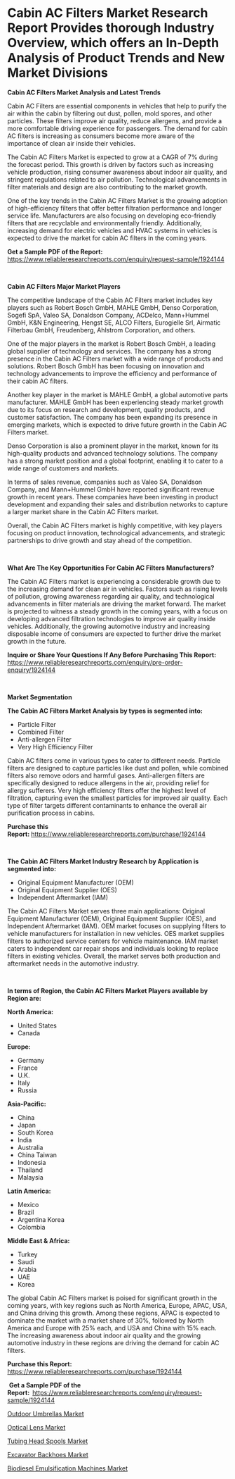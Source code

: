 <p><h1>Cabin AC Filters Market Research Report Provides thorough Industry Overview, which offers an In-Depth Analysis of Product Trends and New Market Divisions</h1></p><p><strong>Cabin AC Filters Market Analysis and Latest Trends</strong></p>
<p><p>Cabin AC Filters are essential components in vehicles that help to purify the air within the cabin by filtering out dust, pollen, mold spores, and other particles. These filters improve air quality, reduce allergens, and provide a more comfortable driving experience for passengers. The demand for cabin AC filters is increasing as consumers become more aware of the importance of clean air inside their vehicles.</p><p>The Cabin AC Filters Market is expected to grow at a CAGR of 7% during the forecast period. This growth is driven by factors such as increasing vehicle production, rising consumer awareness about indoor air quality, and stringent regulations related to air pollution. Technological advancements in filter materials and design are also contributing to the market growth.</p><p>One of the key trends in the Cabin AC Filters Market is the growing adoption of high-efficiency filters that offer better filtration performance and longer service life. Manufacturers are also focusing on developing eco-friendly filters that are recyclable and environmentally friendly. Additionally, increasing demand for electric vehicles and HVAC systems in vehicles is expected to drive the market for cabin AC filters in the coming years.</p></p>
<p><strong>Get a Sample PDF of the Report:&nbsp;</strong> <a href="https://www.reliableresearchreports.com/enquiry/request-sample/1924144">https://www.reliableresearchreports.com/enquiry/request-sample/1924144</a></p>
<p>&nbsp;</p>
<p><strong>Cabin AC Filters Major Market Players</strong></p>
<p><p>The competitive landscape of the Cabin AC Filters market includes key players such as Robert Bosch GmbH, MAHLE GmbH, Denso Corporation, Sogefi SpA, Valeo SA, Donaldson Company, ACDelco, Mann+Hummel GmbH, K&N Engineering, Hengst SE, ALCO Filters, Eurogielle Srl, Airmatic Filterbau GmbH, Freudenberg, Ahlstrom Corporation, and others.</p><p>One of the major players in the market is Robert Bosch GmbH, a leading global supplier of technology and services. The company has a strong presence in the Cabin AC Filters market with a wide range of products and solutions. Robert Bosch GmbH has been focusing on innovation and technology advancements to improve the efficiency and performance of their cabin AC filters.</p><p>Another key player in the market is MAHLE GmbH, a global automotive parts manufacturer. MAHLE GmbH has been experiencing steady market growth due to its focus on research and development, quality products, and customer satisfaction. The company has been expanding its presence in emerging markets, which is expected to drive future growth in the Cabin AC Filters market.</p><p>Denso Corporation is also a prominent player in the market, known for its high-quality products and advanced technology solutions. The company has a strong market position and a global footprint, enabling it to cater to a wide range of customers and markets.</p><p>In terms of sales revenue, companies such as Valeo SA, Donaldson Company, and Mann+Hummel GmbH have reported significant revenue growth in recent years. These companies have been investing in product development and expanding their sales and distribution networks to capture a larger market share in the Cabin AC Filters market.</p><p>Overall, the Cabin AC Filters market is highly competitive, with key players focusing on product innovation, technological advancements, and strategic partnerships to drive growth and stay ahead of the competition.</p></p>
<p>&nbsp;</p>
<p><strong>What Are The Key Opportunities For Cabin AC Filters Manufacturers?</strong></p>
<p><p>The Cabin AC Filters market is experiencing a considerable growth due to the increasing demand for clean air in vehicles. Factors such as rising levels of pollution, growing awareness regarding air quality, and technological advancements in filter materials are driving the market forward. The market is projected to witness a steady growth in the coming years, with a focus on developing advanced filtration technologies to improve air quality inside vehicles. Additionally, the growing automotive industry and increasing disposable income of consumers are expected to further drive the market growth in the future.</p></p>
<p><strong>Inquire or Share Your Questions If Any Before Purchasing This Report:</strong> <a href="https://www.reliableresearchreports.com/enquiry/pre-order-enquiry/1924144">https://www.reliableresearchreports.com/enquiry/pre-order-enquiry/1924144</a></p>
<p>&nbsp;</p>
<p><strong>Market Segmentation</strong></p>
<p><strong>The Cabin AC Filters Market Analysis by types is segmented into:</strong></p>
<p><ul><li>Particle Filter</li><li>Combined Filter</li><li>Anti-allergen Filter</li><li>Very High Efficiency Filter</li></ul></p>
<p><p>Cabin AC filters come in various types to cater to different needs. Particle filters are designed to capture particles like dust and pollen, while combined filters also remove odors and harmful gases. Anti-allergen filters are specifically designed to reduce allergens in the air, providing relief for allergy sufferers. Very high efficiency filters offer the highest level of filtration, capturing even the smallest particles for improved air quality. Each type of filter targets different contaminants to enhance the overall air purification process in cabins.</p></p>
<p><strong>Purchase this Report:&nbsp;</strong><a href="https://www.reliableresearchreports.com/purchase/1924144">https://www.reliableresearchreports.com/purchase/1924144</a></p>
<p>&nbsp;</p>
<p><strong>The Cabin AC Filters Market Industry Research by Application is segmented into:</strong></p>
<p><ul><li>Original Equipment Manufacturer (OEM)</li><li>Original Equipment Supplier (OES)</li><li>Independent Aftermarket (IAM)</li></ul></p>
<p><p>The Cabin AC Filters Market serves three main applications: Original Equipment Manufacturer (OEM), Original Equipment Supplier (OES), and Independent Aftermarket (IAM). OEM market focuses on supplying filters to vehicle manufacturers for installation in new vehicles. OES market supplies filters to authorized service centers for vehicle maintenance. IAM market caters to independent car repair shops and individuals looking to replace filters in existing vehicles. Overall, the market serves both production and aftermarket needs in the automotive industry.</p></p>
<p>&nbsp;</p>
<p><strong>In terms of Region, the Cabin AC Filters Market Players available by Region are:</strong></p>
<p>
    <p> <strong> North America: </strong>
        <ul>
            <li>United States</li>
            <li>Canada</li>
        </ul>
        </p> 
    <p> <strong> Europe: </strong>
        <ul>
            <li>Germany</li>
            <li>France</li>
            <li>U.K.</li>
            <li>Italy</li>
            <li>Russia</li>
        </ul>
        </p> 
    <p> <strong> Asia-Pacific: </strong>
        <ul>
            <li>China</li>
            <li>Japan</li>
            <li>South Korea</li>
            <li>India</li>
            <li>Australia</li>
            <li>China Taiwan</li>
            <li>Indonesia</li>
            <li>Thailand</li>
            <li>Malaysia</li>
        </ul>
        </p> 
    <p> <strong> Latin America: </strong>
        <ul>
            <li>Mexico</li>
            <li>Brazil</li>
            <li>Argentina Korea</li>
            <li>Colombia</li>
        </ul>
        </p> 
    <p> <strong> Middle East & Africa: </strong>
        <ul>
            <li>Turkey</li>
            <li>Saudi</li>
            <li>Arabia</li>
            <li>UAE</li>
            <li>Korea</li>
        </ul>
    </p>
    </p>
<p><p>The global Cabin AC Filters market is poised for significant growth in the coming years, with key regions such as North America, Europe, APAC, USA, and China driving this growth. Among these regions, APAC is expected to dominate the market with a market share of 30%, followed by North America and Europe with 25% each, and USA and China with 15% each. The increasing awareness about indoor air quality and the growing automotive industry in these regions are driving the demand for cabin AC filters.</p></p>
<p><strong>Purchase this Report: </strong><a href="https://www.reliableresearchreports.com/purchase/1924144">https://www.reliableresearchreports.com/purchase/1924144</a></p>
<p>&nbsp;<strong>Get a Sample PDF of the Report:&nbsp;&nbsp;</strong><a href="https://www.reliableresearchreports.com/enquiry/request-sample/1924144">https://www.reliableresearchreports.com/enquiry/request-sample/1924144</a></p>
<p><strong></strong></p>
<p><p><a href="https://view.publitas.com/reportprime-1/outdoor-umbrellas-market-size-furnishes-valuable-information-encompassing-market-share-market-trends-and-projections-spanning-from-2024-to-2031/">Outdoor Umbrellas Market</a></p><p><a href="https://view.publitas.com/reportprime-1/global-optical-lens-market-size-and-market-trends-insights-and-projections-from-2024-to-2031/">Optical Lens Market</a></p><p><a href="https://artistic-helicopter-ca9.notion.site/Tubing-Head-Spools-Market-Provides-a-Comprehensive-Analysis-Including-a-Macro-Overview-of-the-Market-0d7543625ca140c68b89cce1a7e0faf9">Tubing Head Spools Market</a></p><p><a href="https://valiant-lunge-8fe.notion.site/Excavator-Backhoes-Market-Size-and-Growth-Market-Segmentation-Regional-and-Country-Breakdowns-and-2a98e58911de4f94bb8027e8d8ec7a5c">Excavator Backhoes Market</a></p><p><a href="https://picayune-night-cbd.notion.site/Biodiesel-Emulsification-Machines-Market-Growth-Market-Trends-COVID-19-Impact-and-Forecasts-for-p-60769033a2de430aa32595a11fb5e462">Biodiesel Emulsification Machines Market</a></p></p>